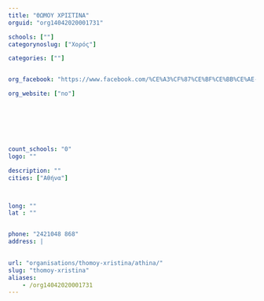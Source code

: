 ```yaml
---
title: "ΘΩΜΟΥ ΧΡΙΣΤΙΝΑ"
orguid: "org14042020001731"

schools: [""]
categorynoslug: ["Χορός"]

categories: [""]


org_facebook: "https://www.facebook.com/%CE%A3%CF%87%CE%BF%CE%BB%CE%AE-%CF%87%CE%BF%CF%81%CE%BF%CF%8D-%CE%A7%CF%81%CE%B9%CF%83%CF%84%CE%AF%CE%BD%CE%B1-%CE%98%CF%8E%CE%BC%CE%BF%CF%85-687098064775135/?fref=ts"

org_website: ["no"]







count_schools: "0"
logo: ""

description: ""
cities: ["Αθήνα"]



long: ""
lat : ""


phone: "2421048 868"
address: |
    

url: "organisations/thomoy-xristina/athina/"
slug: "thomoy-xristina"
aliases:
    - /org14042020001731
---
```



